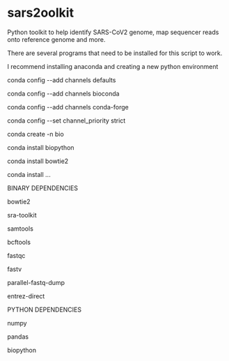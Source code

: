 # sars2oolkit
Python toolkit to help identify SARS-CoV2 genome, map sequencer reads onto reference genome and more.


There are several programs that need to be installed for this script to work.

I recommend installing anaconda and creating a new python environment

conda config --add channels defaults

conda config --add channels bioconda

conda config --add channels conda-forge

conda config --set channel_priority strict

conda create -n bio

conda install biopython

conda install bowtie2 

conda install ... 


BINARY DEPENDENCIES

bowtie2

sra-toolkit

samtools

bcftools

fastqc 

fastv 

parallel-fastq-dump

entrez-direct


PYTHON DEPENDENCIES

numpy

pandas

biopython
